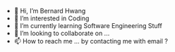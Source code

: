- 👋 Hi, I’m Bernard Hwang
- 👀 I’m interested in Coding
- 🌱 I’m currently learning Software Engineering Stuff
- 💞️ I’m looking to collaborate on ...
- 📫 How to reach me ... by contacting me with email ?

<!---
BernardHwang/BernardHwang is a ✨ special ✨ repository because its `README.md` (this file) appears on your GitHub profile.
You can click the Preview link to take a look at your changes.
--->
